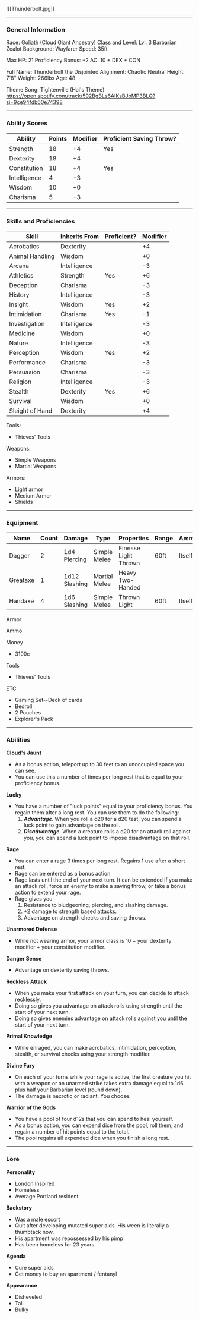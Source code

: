 ![[Thunderbolt.jpg]]

---
### General Information
Race: Goliath (Cloud Giant Ancestry)
Class and Level: Lvl. 3 Barbarian Zealot
Background: Wayfarer
Speed: 35ft

Max HP: 21
Proficiency Bonus: +2
AC: 10 + DEX + CON

Full Name: Thunderbolt the Disjointed
Alignment: Chaotic Neutral
Height: 7'8"
Weight: 266lbs
Age: 48

Theme Song: Tightenville (Hal's Theme)
https://open.spotify.com/track/592BgBLs6AIKsBJoMP3BLQ?si=9ce94fdb60e74398



---
### Ability Scores
| Ability      | Points | Modifier | Proficient Saving Throw? |
| ------------ | ------ | -------- | ------------------------ |
| Strength     | 18     | +4       | Yes                      |
| Dexterity    | 18     | +4       |                          |
| Constitution | 18     | +4       | Yes                      |
| Intelligence | 4      | -3       |                          |
| Wisdom       | 10     | +0       |                          |
| Charisma     | 5      | -3       |                          |



---
### Skills and Proficiencies
| Skill           | Inherits From | Proficient? | Modifier |
| --------------- | ------------- | ----------- | -------- |
| Acrobatics      | Dexterity     |             | +4       |
| Animal Handling | Wisdom        |             | +0       |
| Arcana          | Intelligence  |             | -3       |
| Athletics       | Strength      | Yes         | +6       |
| Deception       | Charisma      |             | -3       |
| History         | Intelligence  |             | -3       |
| Insight         | Wisdom        | Yes         | +2       |
| Intimidation    | Charisma      | Yes         | -1       |
| Investigation   | Intelligence  |             | -3       |
| Medicine        | Wisdom        |             | +0       |
| Nature          | Intelligence  |             | -3       |
| Perception      | Wisdom        | Yes         | +2       |
| Performance     | Charisma      |             | -3       |
| Persuasion      | Charisma      |             | -3       |
| Religion        | Intelligence  |             | -3       |
| Stealth         | Dexterity     | Yes         | +6       |
| Survival        | Wisdom        |             | +0       |
| Sleight of Hand | Dexterity     |             | +4       |
Tools:
- Thieves' Tools

Weapons:
- Simple Weapons
- Martial Weapons

Armors:
- Light armor
- Medium Armor
- Shields



---
### Equipment
| Name     | Count | Damage        | Type          | Properties                 | Range | Ammo   |
| -------- | ----- | ------------- | ------------- | -------------------------- | ----- | ------ |
| Dagger   | 2     | 1d4 Piercing  | Simple Melee  | Finesse<br>Light<br>Thrown | 60ft  | Itself |
| Greataxe | 1     | 1d12 Slashing | Martial Melee | Heavy<br>Two-Handed        |       |        |
| Handaxe  | 4     | 1d6 Slashing  | Simple Melee  | Thrown<br>Light            | 60ft  | Itself |

Armor

Ammo

Money
- 3100c

Tools
- Thieves' Tools

ETC
- Gaming Set--Deck of cards
- Bedroll
- 2 Pouches
- Explorer's Pack



---
### Abilities
**Cloud's Jaunt**
- As a bonus action, teleport up to 30 feet to an unoccupied space you can see. 
- You can use this a number of times per long rest that is equal to your proficiency bonus.

**Lucky**
- You have a number of "luck points" equal to your proficiency bonus. You regain them after a long rest. You can use them to do the following:
	1. ***Advantage***. When you roll a d20 for a d20 test, you can spend a luck point to gain advantage on the roll.
	2. ***Disadvantage***. When a creature rolls a d20 for an attack roll against you, you can spend a luck point to impose disadvantage on that roll.

**Rage**
- You can enter a rage 3 times per long rest. Regains 1 use after a short rest.
- Rage can be entered as a bonus action
- Rage lasts until the end of your next turn. It can be extended if you make an attack roll, force an enemy to make a saving throw, or take a bonus action to extend your rage.
- Rage gives you
	1. Resistance to bludgeoning, piercing, and slashing damage.
	2. +2 damage to strength based attacks.
	3. Advantage on strength checks and saving throws.

**Unarmored Defense**
- While not wearing armor, your armor class is 10 + your dexterity modifier + your constitution modifier. 

**Danger Sense**
- Advantage on dexterity saving throws.

**Reckless Attack**
- When you make your first attack on your turn, you can decide to attack recklessly.
- Doing so gives you advantage on attack rolls using strength until the start of your next turn.
- Doing so gives enemies advantage on attack rolls against you until the start of your next turn.

**Primal Knowledge**
- While enraged, you can make acrobatics, intimidation, perception, stealth, or survival checks using your strength modifier.

**Divine Fury**
- On each of your turns while your rage is active, the first creature you hit with a weapon or an unarmed strike takes extra damage equal to 1d6 plus half your Barbarian level (round down).
- The damage is necrotic or radiant. You choose.

**Warrior of the Gods**
- You have a pool of four d12s that you can spend to heal yourself.
- As a bonus action, you can expend dice from the pool, roll them, and regain a number of hit points equal to the total.
- The pool regains all expended dice when you finish a long rest.


---
### Lore
**Personality**
- London Inspired
- Homeless
- Average Portland resident

**Backstory**
- Was a male escort
- Quit after developing mutated super aids. His ween is literally a thumbtack now. 
- His apartment was repossessed by his pimp
- Has been homeless for 23 years

**Agenda**
- Cure super aids
- Get money to buy an apartment / fentanyl

**Appearance**
- Disheveled
- Tall
- Bulky